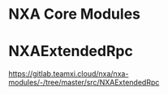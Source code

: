 NXA Core Modules
================


NXAExtendedRpc
================

https://gitlab.teamxi.cloud/nxa/nxa-modules/-/tree/master/src/NXAExtendedRpc
